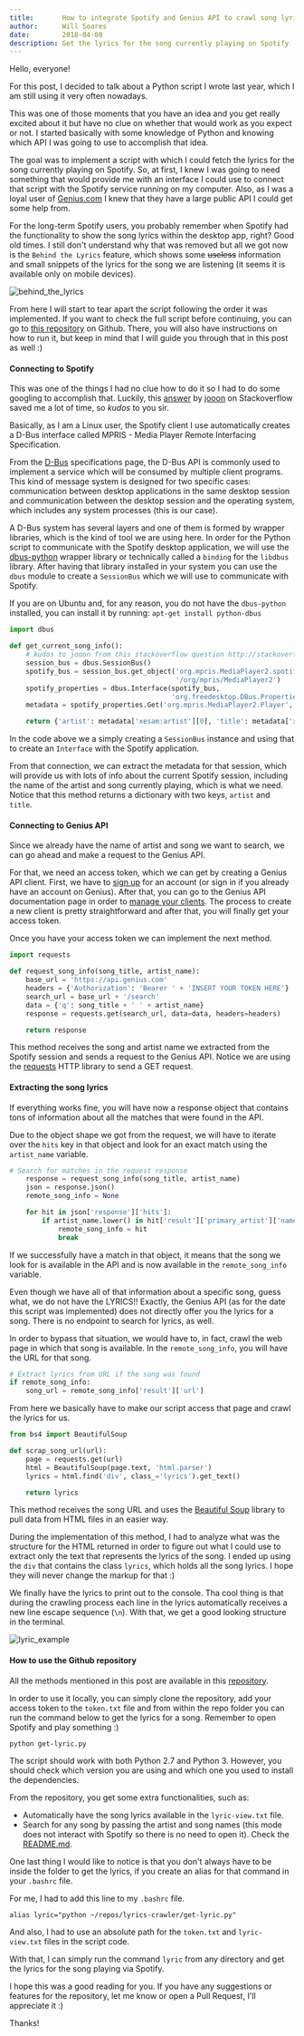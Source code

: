 ```yaml
---
title:       How to integrate Spotify and Genius API to crawl song lyrics with Python
author:      Will Soares
date:        2018-04-08
description: Get the lyrics for the song currently playing on Spotify
---
```


Hello, everyone!

For this post, I decided to talk about a Python script I wrote last year, which I am still using it very often nowadays.

This was one of those moments that you have an idea and you get really excited about it but have no clue on whether that would work as you expect or not. I started basically with some knowledge of Python and knowing which API I was going to use to accomplish that idea.

The goal was to implement a script with which I could fetch the lyrics for the song currently playing on Spotify. So, at first, I knew I was going to need something that would provide me with an interface I could use to connect that script with the Spotify service running on my computer. Also, as I was a loyal user of [Genius.com](https://genius.com) I knew that they have a large public API I could get some help from.

For the long-term Spotify users, you probably remember when Spotify had the functionality to show the song lyrics within the desktop app, right? Good old times. I still don't understand why that was removed but all we got now is the `Behind the Lyrics` feature, which shows some ~~useless~~ information and small snippets of the lyrics for the song we are listening (it seems it is available only on mobile devices).

![behind_the_lyrics](behind_the_lyrics.png)

From here I will start to tear apart the script following the order it was implemented. If you want to check the full script before continuing, you can go to [this repository](https://github.com/willamesoares/lyrics-crawler) on Github. There, you will also have instructions on how to run it, but keep in mind that I will guide you through that in this post as well :)

#### Connecting to Spotify

This was one of the things I had no clue how to do it so I had to do some googling to accomplish that. Luckily, this [answer](https://stackoverflow.com/questions/33883360/get-spotify-currently-playing-track/33923095#33923095) by [jooon](https://stackoverflow.com/users/1014870/jooon) on Stackoverflow saved me a lot of time, so _kudos_ to you sir.

Basically, as I am a Linux user, the Spotify client I use automatically creates a D-Bus interface called MPRIS - Media Player Remote Interfacing Specification.

From the [D-Bus](https://dbus.freedesktop.org/doc/dbus-tutorial.html#whatis) specifications page, the D-Bus API is commonly used to implement a service which will be consumed by multiple client programs. This kind of message system is designed for two specific cases: communication between desktop applications in the same desktop session and communication between the desktop session and the operating system, which includes any system processes (this is our case).

A D-Bus system has several layers and one of them is formed by wrapper libraries, which is the kind of tool we are using here. In order for the Python script to communicate with the Spotify desktop application, we will use the [dbus-python](https://pypi.python.org/pypi/dbus-python/1.2.4) wrapper library or technically called a `binding` for the `libdbus` library. After having that library installed in your system you can use the `dbus` module to create a `SessionBus` which we will use to communicate with Spotify.

If you are on Ubuntu and, for any reason, you do not have the `dbus-python` installed, you can install it by running: `apt-get install python-dbus`


```python
import dbus

def get_current_song_info():
    # kudos to jooon from this stackoverflow question http://stackoverflow.com/a/33923095
    session_bus = dbus.SessionBus()
    spotify_bus = session_bus.get_object('org.mpris.MediaPlayer2.spotify',
                                         '/org/mpris/MediaPlayer2')
    spotify_properties = dbus.Interface(spotify_bus,
                                        'org.freedesktop.DBus.Properties')
    metadata = spotify_properties.Get('org.mpris.MediaPlayer2.Player', 'Metadata')

    return {'artist': metadata['xesam:artist'][0], 'title': metadata['xesam:title']}
```

In the code above we a simply creating a `SessionBus` instance and using that to create an `Interface` with the Spotify application.

From that connection, we can extract the metadata for that session, which will provide us with lots of info about the current Spotify session, including the name of the artist and song currently playing, which is what we need. Notice that this method returns a dictionary with two keys, `artist` and `title`.

#### Connecting to Genius API

Since we already have the name of artist and song we want to search, we can go ahead and make a request to the Genius API.

For that, we need an access token, which we can get by creating a Genius API client. First, we have to [sign up](https://genius.com/signup_or_login) for an account (or sign in if you already have an account on Genius). After that, you can go to the Genius API documentation page in order to [manage your clients](https://genius.com/api-clients). The process to create a new client is pretty straightforward and after that, you will finally get your access token.

Once you have your access token we can implement the next method.

```python
import requests

def request_song_info(song_title, artist_name):
    base_url = 'https://api.genius.com'
    headers = {'Authorization': 'Bearer ' + 'INSERT YOUR TOKEN HERE'}
    search_url = base_url + '/search'
    data = {'q': song_title + ' ' + artist_name}
    response = requests.get(search_url, data=data, headers=headers)

    return response

```

This method receives the song and artist name we extracted from the Spotify session and sends a request to the Genius API. Notice we are using the [requests](http://docs.python-requests.org/en/master/) HTTP library to send a GET request.


#### Extracting the song lyrics

If everything works fine, you will have now a response object that contains tons of information about all the matches that were found in the API.

Due to the object shape we got from the request, we will have to iterate over the `hits` key in that object and look for an exact match using the `artist_name` variable.

```python
# Search for matches in the request response
    response = request_song_info(song_title, artist_name)
    json = response.json()
    remote_song_info = None

    for hit in json['response']['hits']:
        if artist_name.lower() in hit['result']['primary_artist']['name'].lower():
            remote_song_info = hit
            break
```

If we successfully have a match in that object, it means that the song we look for is available in the API and is now available in the `remote_song_info` variable.

Even though we have all of that information about a specific song, guess what, we do not have the LYRICS!! Exactly, the Genius API (as for the date this script was implemented) does not directly offer you the lyrics for a song. There is no endpoint to search for lyrics, as well.

In order to bypass that situation, we would have to, in fact, crawl the web page in which that song is available. In the `remote_song_info`, you will have the URL for that song.

```python
# Extract lyrics from URL if the song was found
if remote_song_info:
    song_url = remote_song_info['result']['url']
```

From here we basically have to make our script access that page and crawl the lyrics for us.

```python
from bs4 import BeautifulSoup

def scrap_song_url(url):
    page = requests.get(url)
    html = BeautifulSoup(page.text, 'html.parser')
    lyrics = html.find('div', class_='lyrics').get_text()

    return lyrics
```

This method receives the song URL and uses the [Beautiful Soup](https://www.crummy.com/software/BeautifulSoup/bs4/doc/) library to pull data from HTML files in an easier way.

During the implementation of this method, I had to analyze what was the structure for the HTML returned in order to figure out what I could use to extract only the text that represents the lyrics of the song. I ended up using the `div` that contains the class `lyrics`, which holds all the song lyrics. I hope they will never change the markup for that :)

We finally have the lyrics to print out to the console. Tha cool thing is that during the crawling process each line in the lyrics automatically receives a new line escape sequence (`\n`). With that, we get a good looking structure in the terminal.

![lyric_example](lyric_example.png)

#### How to use the Github repository

All the methods mentioned in this post are available in this [repository](https://github.com/willamesoares/lyrics-crawler).

In order to use it locally, you can simply clone the repository, add your access token to the `token.txt` file and from within the repo folder you can run the command below to get the lyrics for a song. Remember to open Spotify and play something :)

```shell
python get-lyric.py
```

The script should work with both Python 2.7 and Python 3. However, you should check which version you are using and which one you used to install the dependencies.

From the repository, you get some extra functionalities, such as:

 - Automatically have the song lyrics available in the `lyric-view.txt` file.
 - Search for any song by passing the artist and song names (this mode does not interact with Spotify so there is no need to open it). Check the [README.md](https://github.com/willamesoares/lyrics-crawler/blob/master/README.md).

One last thing I would like to notice is that you don't always have to be inside the folder to get the lyrics, if you create an alias for that command in your `.bashrc` file.

For me, I had to add this line to my `.bashrc` file.

```shell
alias lyric="python ~/repos/lyrics-crawler/get-lyric.py"
```
And also, I had to use an absolute path for the `token.txt` and `lyric-view.txt` files in the script code.

With that, I can simply run the command `lyric` from any directory and get the lyrics for the song playing via Spotify.

I hope this was a good reading for you. If you have any suggestions or features for the repository, let me know or open a Pull Request, I'll appreciate it :)

Thanks!
